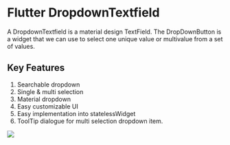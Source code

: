 # Flutter DropdownTextfield

A DropdownTextfield is a material design TextField. The DropDownButton is a widget that we can use to select one unique value or multivalue from a set of values.

## Key Features

1. Searchable dropdown
2. Single & multi selection
3. Material dropdown
4. Easy customizable UI
5. Easy implementation into statelessWidget
6. ToolTip dialogue for multi selection dropdown item.

<img src="https://drive.google.com/file/d/1o8_p4N7BFZcs1qVr1ay-RzkUJZkbM2Cq/view?usp=sharing">


